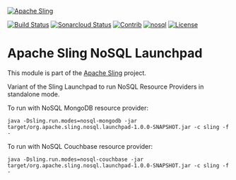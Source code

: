 [![Apache Sling](https://sling.apache.org/res/logos/sling.png)](https://sling.apache.org)

&#32;[![Build Status](https://ci-builds.apache.org/job/Sling/job/modules/job/sling-org-apache-sling-nosql-launchpad/job/master/badge/icon)](https://ci-builds.apache.org/job/Sling/job/modules/job/sling-org-apache-sling-nosql-launchpad/job/master/)&#32;[![Sonarcloud Status](https://sonarcloud.io/api/project_badges/measure?project=apache_sling-org-apache-sling-nosql-launchpad&metric=alert_status)](https://sonarcloud.io/dashboard?id=apache_sling-org-apache-sling-nosql-launchpad)&#32;[![Contrib](https://sling.apache.org/badges/status-contrib.svg)](https://github.com/apache/sling-aggregator/blob/master/docs/status/contrib.md)&#32;[![nosql](https://sling.apache.org/badges/group-nosql.svg)](https://github.com/apache/sling-aggregator/blob/master/docs/group/nosql.md) [![License](https://img.shields.io/badge/License-Apache%202.0-blue.svg)](https://www.apache.org/licenses/LICENSE-2.0)

# Apache Sling NoSQL Launchpad

This module is part of the [Apache Sling](https://sling.apache.org) project.

Variant of the Sling Launchpad to run NoSQL Resource Providers in standalone mode.

To run with NoSQL MongoDB resource provider:

```
java -Dsling.run.modes=nosql-mongodb -jar target/org.apache.sling.nosql.launchpad-1.0.0-SNAPSHOT.jar -c sling -f -
```

To run with NoSQL Couchbase resource provider:

```
java -Dsling.run.modes=nosql-couchbase -jar target/org.apache.sling.nosql.launchpad-1.0.0-SNAPSHOT.jar -c sling -f -
```
